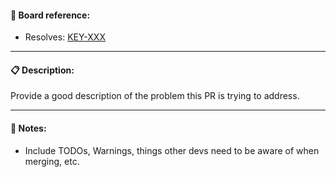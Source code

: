 #### :link: Board reference:

* Resolves: [KEY-XXX](link-ticket)

---

#### :clipboard: Description:

Provide a good description of the problem this PR is trying to address.

---

#### :pushpin: Notes:

* Include TODOs, Warnings, things other devs need to be aware of when merging, etc.
